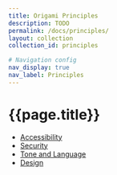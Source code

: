 ```yaml
---
title: Origami Principles
description: TODO
permalink: /docs/principles/
layout: collection
collection_id: principles

# Navigation config
nav_display: true
nav_label: Principles
---
```



# {{page.title}}

- [Accessibility](#TODO)
- [Security](#TODO)
- [Tone and Language](/docs/principles/tone-and-language)
- [Design](#TODO)
